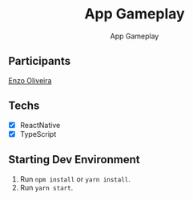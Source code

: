 <h1 align="center">
App Gameplay
</h1>

<p align="center">App Gameplay</a></p>
<p align="center">

## Participants

[Enzo Oliveira](https://github.com/HurtyKg)

## Techs

- [x] ReactNative
- [x] TypeScript

## Starting Dev Environment

1. Run `npm install` or `yarn install`.<br />
2. Run `yarn start`.<br />
